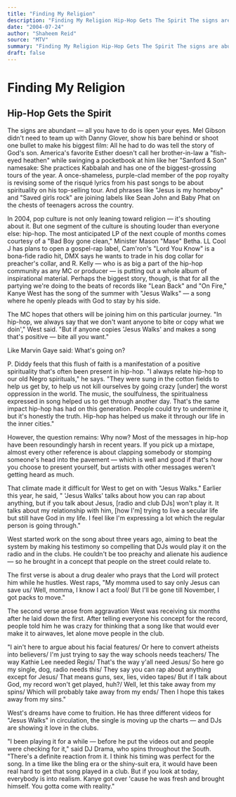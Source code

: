 ```yaml
---
title: "Finding My Religion"
description: "Finding My Religion Hip-Hop Gets The Spirit The signs are abundant — all you have to do is open your eyes. Mel Gibson didn't need to team up with Danny Glover, show his bare behind or shoot one bullet..."
date: "2004-07-24"
author: "Shaheem Reid"
source: "MTV"
summary: "Finding My Religion Hip-Hop Gets The Spirit The signs are abundant — all you have to do is open your eyes. Mel Gibson didn't need to team up with Danny Glover, show his bare behind or shoot one bullet. A once-shameless, purple-clad member of the pop royalty is revising some of the risqué lyrics."
draft: false
---
```


# Finding My Religion

## Hip-Hop Gets the Spirit

The signs are abundant — all you have to do is open your eyes. Mel Gibson didn't need to team up with Danny Glover, show his bare behind or shoot one bullet to make his biggest film: All he had to do was tell the story of God's son. America's favorite Esther doesn't call her brother-in-law a "fish-eyed heathen" while swinging a pocketbook at him like her "Sanford & Son" namesake: She practices Kabbalah and has one of the biggest-grossing tours of the year. A once-shameless, purple-clad member of the pop royalty is revising some of the risqué lyrics from his past songs to be about spirituality on his top-selling tour. And phrases like "Jesus is my homeboy" and "Saved girls rock" are joining labels like Sean John and Baby Phat on the chests of teenagers across the country.

In 2004, pop culture is not only leaning toward religion — it's shouting about it. But one segment of the culture is shouting louder than everyone else: hip-hop. The most anticipated LP of the next couple of months comes courtesy of a "Bad Boy gone clean," Minister Mason "Mase" Betha. LL Cool J has plans to open a gospel-rap label, Cam'ron's "Lord You Know" is a bona-fide radio hit, DMX says he wants to trade in his dog collar for preacher's collar, and R. Kelly — who is as big a part of the hip-hop community as any MC or producer — is putting out a whole album of inspirational material. Perhaps the biggest story, though, is that for all the partying we're doing to the beats of records like "Lean Back" and "On Fire," Kanye West has the song of the summer with "Jesus Walks" — a song where he openly pleads with God to stay by his side.

The MC hopes that others will be joining him on this particular journey. "In hip-hop, we always say that we don't want anyone to bite or copy what we doin'," West said. "But if anyone copies 'Jesus Walks' and makes a song that's positive — bite all you want."

Like Marvin Gaye said: What's going on?

P. Diddy feels that this flush of faith is a manifestation of a positive spirituality that's often been present in hip-hop. "I always relate hip-hop to our old Negro spirituals," he says. "They were sung in the cotton fields to help us get by, to help us not kill ourselves by going crazy [under] the worst oppression in the world. The music, the soulfulness, the spiritualness expressed in song helped us to get through another day. That's the same impact hip-hop has had on this generation. People could try to undermine it, but it's honestly the truth. Hip-hop has helped us make it through our life in the inner cities."

However, the question remains: Why now? Most of the messages in hip-hop have been resoundingly harsh in recent years. If you pick up a mixtape, almost every other reference is about clapping somebody or stomping someone's head into the pavement — which is well and good if that's how you choose to present yourself, but artists with other messages weren't getting heard as much.

That climate made it difficult for West to get on with "Jesus Walks." Earlier this year, he said, " 'Jesus Walks' talks about how you can rap about anything, but if you talk about Jesus, [radio and club DJs] won't play it. It talks about my relationship with him, [how I'm] trying to live a secular life but still have God in my life. I feel like I'm expressing a lot which the regular person is going through."

West started work on the song about three years ago, aiming to beat the system by making his testimony so compelling that DJs would play it on the radio and in the clubs. He couldn't be too preachy and alienate his audience — so he brought in a concept that people on the street could relate to.

The first verse is about a drug dealer who prays that the Lord will protect him while he hustles. West raps, "My momma used to say only Jesus can save us/ Well, momma, I know I act a fool/ But I'll be gone till November, I got packs to move."

The second verse arose from aggravation West was receiving six months after he laid down the first. After telling everyone his concept for the record, people told him he was crazy for thinking that a song like that would ever make it to airwaves, let alone move people in the club.

"I ain't here to argue about his facial features/ Or here to convert atheists into believers/ I'm just trying to say the way schools needs teachers/ The way Kathie Lee needed Regis/ That's the way y'all need Jesus/ So here go my single, dog, radio needs this/ They say you can rap about anything except for Jesus/ That means guns, sex, lies, video tapes/ But if I talk about God, my record won't get played, huh?/ Well, let this take away from my spins/ Which will probably take away from my ends/ Then I hope this takes away from my sins."

West's dreams have come to fruition. He has three different videos for "Jesus Walks" in circulation, the single is moving up the charts — and DJs are showing it love in the clubs.

"I been playing it for a while — before he put the videos out and people were checking for it," said DJ Drama, who spins throughout the South. "There's a definite reaction from it. I think his timing was perfect for the song. In a time like the bling era or the shiny-suit era, it would have been real hard to get that song played in a club. But if you look at today, everybody is into realism. Kanye got over 'cause he was fresh and brought himself. You gotta come with reality."  
